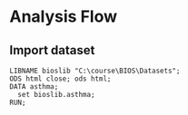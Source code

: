 Analysis Flow
=============

Import dataset
---------------

~~~ SAS
LIBNAME bioslib "C:\course\BIOS\Datasets";
ODS html close; ods html;
DATA asthma;
  set bioslib.asthma;
RUN;
~~~
